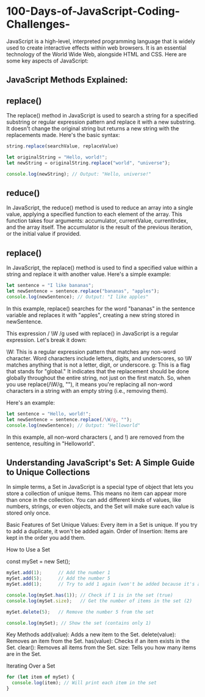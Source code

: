 # 100-Days-of-JavaScript-Coding-Challenges-


JavaScript is a high-level, interpreted programming language that is widely used to create interactive effects within web browsers. It is an essential technology of the World Wide Web, alongside HTML and CSS. Here are some key aspects of JavaScript:

## JavaScript Methods Explained:

## replace()
The replace() method in JavaScript is used to search a string for a specified substring or regular expression pattern and replace it with a new substring. It doesn't change the original string but returns a new string with the replacements made. Here's the basic syntax:

```js
string.replace(searchValue, replaceValue)
```


```js
let originalString = "Hello, world!";
let newString = originalString.replace("world", "universe");

console.log(newString); // Output: "Hello, universe!"
```


## reduce()
In JavaScript, the reduce() method is used to reduce an array into a single value, applying a specified function to each element of the array. This function takes four arguments: accumulator, currentValue, currentIndex, and the array itself. The accumulator is the result of the previous iteration, or the initial value if provided.



## replace()
In JavaScript, the replace() method is used to find a specified value within a string and replace it with another value. Here's a simple example:

```js
let sentence = "I like bananas";
let newSentence = sentence.replace("bananas", "apples");
console.log(newSentence); // Output: "I like apples"
```

In this example, replace() searches for the word "bananas" in the sentence variable and replaces it with "apples", creating a new string stored in newSentence.




This expression / \W /g used with replace() in JavaScript is a regular expression. Let's break it down:

\W: This is a regular expression pattern that matches any non-word character. Word characters include letters, digits, and underscores, so \W matches anything that is not a letter, digit, or underscore.
g: This is a flag that stands for "global." It indicates that the replacement should be done globally throughout the entire string, not just on the first match.
So, when you use replace(/\W/g, ""), it means you're replacing all non-word characters in a string with an empty string (i.e., removing them).

Here's an example:
```js
let sentence = "Hello, world!";
let newSentence = sentence.replace(/\W/g, "");
console.log(newSentence); // Output: "Helloworld"
```

In this example, all non-word characters (, and !) are removed from the sentence, resulting in "Helloworld".


## Understanding JavaScript's Set: A Simple Guide to Unique Collections

In simple terms, a Set in JavaScript is a special type of object that lets you store a collection of unique items. This means no item can appear more than once in the collection. You can add different kinds of values, like numbers, strings, or even objects, and the Set will make sure each value is stored only once.

Basic Features of Set
Unique Values: Every item in a Set is unique. If you try to add a duplicate, it won't be added again.
Order of Insertion: Items are kept in the order you add them.


How to Use a Set

const mySet = new Set();
```js
mySet.add(1);      // Add the number 1
mySet.add(5);      // Add the number 5
mySet.add(1);      // Try to add 1 again (won't be added because it's a duplicate)

console.log(mySet.has(1)); // Check if 1 is in the set (true)
console.log(mySet.size);   // Get the number of items in the set (2)

mySet.delete(5);   // Remove the number 5 from the set

console.log(mySet); // Show the set (contains only 1)
```

Key Methods
add(value): Adds a new item to the Set.
delete(value): Removes an item from the Set.
has(value): Checks if an item exists in the Set.
clear(): Removes all items from the Set.
size: Tells you how many items are in the Set.

Iterating Over a Set

```js
for (let item of mySet) {
  console.log(item); // Will print each item in the set
}
```

